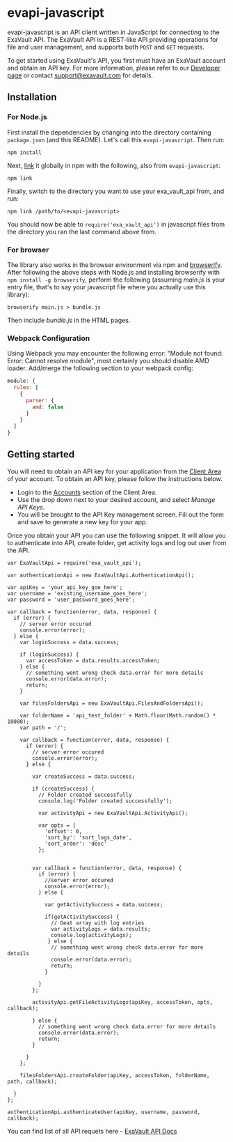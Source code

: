 evapi-javascript
============

evapi-javascript is an API client written in JavaScript for connecting to the
ExaVault API. The ExaVault API is a REST-like API providing operations
for file and user management, and supports both ``POST`` and ``GET``
requests.

To get started using ExaVault's API, you first must have an ExaVault
account and obtain an API key. For more information, please refer to
our [Developer page](https://www.exavault.com/developer/) or contact
support@exavault.com for details.

## Installation

### For Node.js

First install the dependencies by changing 
into the directory containing `package.json` (and this README). Let's call this `evapi-javascript`. Then run:

```shell
npm install
```

Next, [link](https://docs.npmjs.com/cli/link) it globally in npm with the following, also from `evapi-javascript`:

```shell
npm link
```

Finally, switch to the directory you want to use your exa_vault_api from, and run:

```shell
npm link /path/to/<evapi-javascript>
```

You should now be able to `require('exa_vault_api')` in javascript files from the directory you ran the last 
command above from.

### For browser

The library also works in the browser environment via npm and [browserify](http://browserify.org/). After following
the above steps with Node.js and installing browserify with `npm install -g browserify`,
perform the following (assuming *main.js* is your entry file, that's to say your javascript file where you actually 
use this library):

```shell
browserify main.js > bundle.js
```

Then include *bundle.js* in the HTML pages.

### Webpack Configuration

Using Webpack you may encounter the following error: "Module not found: Error:
Cannot resolve module", most certainly you should disable AMD loader. Add/merge
the following section to your webpack config:

```javascript
module: {
  rules: [
    {
      parser: {
        amd: false
      }
    }
  ]
}
```

## Getting started 


You will need to obtain an API key for your application from the [Client Area](https://clients.exavault.com/clientarea.php?action=products) of your account.  To
obtain an API key, please follow the instructions below.

 + Login to the [Accounts](https://clients.exavault.com/clientarea.php?action=products) section of the Client Area.
 + Use the drop down next to your desired account, and select *Manage API Keys*.
 + You will be brought to the API Key management screen. Fill out the form and save to generate a new key for your app.

Once you obtain your API you can use the following snippet. It will allow you to authenticate into API, create folder, get activity logs and log out user from the API.

```javscript
var ExaVaultApi = require('exa_vault_api');

var authenticationApi = new ExaVaultApi.AuthenticationApi();

var apiKey = 'your_api_key_goe_here'; 
var username = 'existing_username_goes_here';
var password = 'user_password_goes_here'; 

var callback = function(error, data, response) {
  if (error) {
    // server error occured
    console.error(error);
  } else {
    var loginSuccess = data.success;

    if (loginSuccess) {
      var accessToken = data.results.accessToken;
    } else {
      // something went wrong check data.error for more details
      console.error(data.error);
      return;
    }

    var filesFoldersApi = new ExaVaultApi.FilesAndFoldersApi();

    var folderName = 'api_test_folder' + Math.floor(Math.random() * 10000);
    var path = '/';

    var callback = function(error, data, response) {
      if (error) {
        // server error occured
        console.error(error);
      } else {

        var createSuccess = data.success;

        if (createSuccess) {
          // Folder created successfully
          console.log('Folder created successfully');

          var activityApi = new ExaVaultApi.ActivityApi();

          var opts = { 
            'offset': 0,
            'sort_by': 'sort_logs_date',
            'sort_order': 'desc'
          };


        var callback = function(error, data, response) {
          if (error) {
            //server error occured
            console.error(error);
          } else {

            var getActivitySuccess = data.success;

            if(getActivitySuccess) {
              // Geat array with log entries
              var activityLogs = data.results;
              console.log(activityLogs);
             } else {
              // something went wrong check data.error for more details
              console.error(data.error);
              return;
            }
            
          }
        };

        activityApi.getFileActivityLogs(apiKey, accessToken, opts, callback);

        } else {
          // something went wrong check data.error for more details
          console.error(data.error);
          return;
        }

      }
    };

    filesFoldersApi.createFolder(apiKey, accessToken, folderName, path, callback);

  }
};

authenticationApi.authenticateUser(apiKey, username, password, callback);
```

You can find list of all API requets here - [ExaVault API Docs](https://www.exavault.com/developer/api-docs/)
